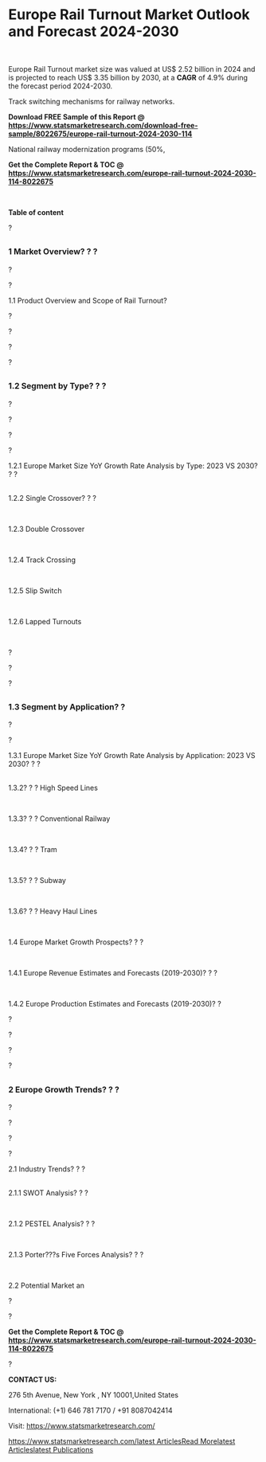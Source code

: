<h1>Europe Rail Turnout Market Outlook and Forecast 2024-2030</h1><br/><p>Europe Rail Turnout market size was valued at US$ 2.52 billion in 2024 and is projected to reach US$ 3.35 billion by 2030, at a <strong>CAGR</strong> of 4.9% during the forecast period 2024-2030.</p>
 
 
 
 <p>Track switching mechanisms for railway networks.</p>
 
 
 
 <p><strong>Download FREE Sample of this Report @ <a href="https://www.statsmarketresearch.com/download-free-sample/8022675/europe-rail-turnout-2024-2030-114">https://www.statsmarketresearch.com/download-free-sample/8022675/europe-rail-turnout-2024-2030-114</a></strong></p>
 
 
 
 <p>National railway modernization programs (50%,</p>
 
 
 
 <div><b>Get the Complete Report & TOC @ <a href="https://www.statsmarketresearch.com/europe-rail-turnout-2024-2030-114-8022675">https://www.statsmarketresearch.com/europe-rail-turnout-2024-2030-114-8022675</a></b></div>
 
 
 
 <p><br />
 
 <b>Table of content</b></p>
 
 
 
 <p>? </p>
 
 
 
 <h2><span style="font-size:16px"><strong>1 Market Overview? ? ? </strong></span></h2>
 
 
 
 <p>? </p>
 
 
 
 <p>? </p>
 
 
 
 <p>1.1 Product Overview and Scope of Rail Turnout? </p>
 
 
 
 <p>? </p>
 
 
 
 <p>? </p>
 
 
 
 <p>? </p>
 
 
 
 <p>? </p>
 
 
 
 <h2><strong><span style="font-size:16px">1.2 Segment by Type? ? ? </span></strong></h2>
 
 
 
 <p>? </p>
 
 
 
 <p>? </p>
 
 
 
 <p>? </p>
 
 
 
 <p>? </p>
 
 
 
 <p>1.2.1 Europe Market Size YoY Growth Rate Analysis by Type: 2023 VS 2030? ? ? <br />
 
 <br />
 
 1.2.2 Single Crossover? ? ? <br />
 
 <br />
 
 1.2.3 Double Crossover<br />
 
 <br />
 
 1.2.4 Track Crossing<br />
 
 <br />
 
 1.2.5 Slip Switch<br />
 
 <br />
 
 1.2.6 Lapped Turnouts<br />
 
 <br />
 
 ? </p>
 
 
 
 <p>? </p>
 
 
 
 <p>? </p>
 
 
 
 <h2><span style="font-size:16px"><strong>1.3 Segment by Application? ? </strong></span></h2>
 
 
 
 <p>? </p>
 
 
 
 <p>? </p>
 
 
 
 <p>1.3.1 Europe Market Size YoY Growth Rate Analysis by Application: 2023 VS 2030? ? ? <br />
 
 <br />
 
 1.3.2? ? ? High Speed Lines<br />
 
 <br />
 
 1.3.3? ? ? Conventional Railway<br />
 
 <br />
 
 1.3.4? ? ? Tram<br />
 
 <br />
 
 1.3.5? ? ? Subway<br />
 
 <br />
 
 1.3.6? ? ? Heavy Haul Lines<br />
 
 <br />
 
 1.4 Europe Market Growth Prospects? ? ? <br />
 
 <br />
 
 1.4.1 Europe Revenue Estimates and Forecasts (2019-2030)? ? ? <br />
 
 <br />
 
 1.4.2 Europe Production Estimates and Forecasts (2019-2030)? ? </p>
 
 
 
 <p>? </p>
 
 
 
 <p>? </p>
 
 
 
 <p>? </p>
 
 
 
 <p>? </p>
 
 
 
 <h2><span style="font-size:16px"><strong>2 Europe Growth Trends? ? ? </strong></span></h2>
 
 
 
 <p>? </p>
 
 
 
 <p>? </p>
 
 
 
 <p>? </p>
 
 
 
 <p>? </p>
 
 
 
 <p>2.1 Industry Trends? ? ? <br />
 
 <br />
 
 2.1.1 SWOT Analysis? ? ? <br />
 
 <br />
 
 2.1.2 PESTEL Analysis? ? ? <br />
 
 <br />
 
 2.1.3 Porter???s Five Forces Analysis? ? ? <br />
 
 <br />
 
 2.2 Potential Market an</p>
 
 
 
 <p>? </p>
 
 
 
 <p>? </p>
 
 
 
 <div><b>Get the Complete Report & TOC @ <a href="https://www.statsmarketresearch.com/europe-rail-turnout-2024-2030-114-8022675">https://www.statsmarketresearch.com/europe-rail-turnout-2024-2030-114-8022675</a></b></div>
 
 
 
 <p>? </p>
 
 
 
 <p><b>CONTACT US:</b><br />
 
 276 5th Avenue, New York , NY 10001,United States<br />
 
 International: (+1) 646 781 7170 / +91 8087042414<br />
 
 Visit: <a href="https://www.statsmarketresearch.com/">https://www.statsmarketresearch.com/</a><br />
 
 <a href="https://gyeongbokgung.com">https://www.statsmarketresearch.com/</a><a href="https://hallyeomaritime.com">latest Articles</a><a href="https://jingwansa.com">Read More</a><a href="https://nguoiviet.jp/">latest Articles</a><a href="https://www.intelmarketresearch.com/">latest Publications</a></p>